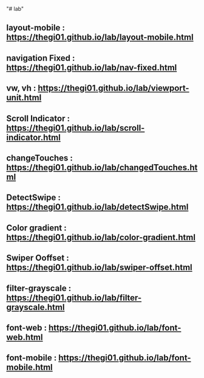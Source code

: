 "# lab" 
## layout-mobile : https://thegi01.github.io/lab/layout-mobile.html
## navigation Fixed : https://thegi01.github.io/lab/nav-fixed.html
## vw, vh : https://thegi01.github.io/lab/viewport-unit.html
## Scroll Indicator : https://thegi01.github.io/lab/scroll-indicator.html
## changeTouches : https://thegi01.github.io/lab/changedTouches.html
## DetectSwipe : https://thegi01.github.io/lab/detectSwipe.html
## Color gradient : https://thegi01.github.io/lab/color-gradient.html
## Swiper Ooffset : https://thegi01.github.io/lab/swiper-offset.html
## filter-grayscale : https://thegi01.github.io/lab/filter-grayscale.html
## font-web : https://thegi01.github.io/lab/font-web.html
## font-mobile : https://thegi01.github.io/lab/font-mobile.html
